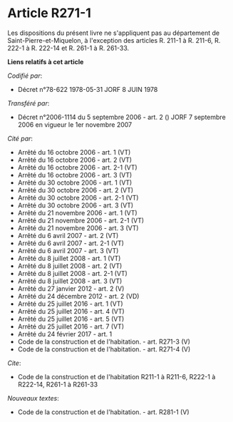 # Article R271-1

Les dispositions du présent livre ne s'appliquent pas au département de Saint-Pierre-et-Miquelon, à l'exception des articles
R. 211-1 à R. 211-6, R. 222-1 à R. 222-14 et R. 261-1 à R. 261-33.

**Liens relatifs à cet article**

_Codifié par_:

  - Décret n°78-622 1978-05-31 JORF 8 JUIN 1978

_Transféré par_:

  - Décret n°2006-1114 du 5 septembre 2006 - art. 2 () JORF 7 septembre 2006 en vigueur le 1er novembre 2007

_Cité par_:

  - Arrêté du 16 octobre 2006 - art. 1 (VT)
  - Arrêté du 16 octobre 2006 - art. 2 (VT)
  - Arrêté du 16 octobre 2006 - art. 2-1 (VT)
  - Arrêté du 16 octobre 2006 - art. 3 (VT)
  - Arrêté du 30 octobre 2006 - art. 1 (VT)
  - Arrêté du 30 octobre 2006 - art. 2 (VT)
  - Arrêté du 30 octobre 2006 - art. 2-1 (VT)
  - Arrêté du 30 octobre 2006 - art. 3 (VT)
  - Arrêté du 21 novembre 2006 - art. 1 (VT)
  - Arrêté du 21 novembre 2006 - art. 2-1 (VT)
  - Arrêté du 21 novembre 2006 - art. 3 (VT)
  - Arrêté du 6 avril 2007 - art. 2 (VT)
  - Arrêté du 6 avril 2007 - art. 2-1 (VT)
  - Arrêté du 6 avril 2007 - art. 3 (VT)
  - Arrêté du 8 juillet 2008 - art. 1 (VT)
  - Arrêté du 8 juillet 2008 - art. 2 (VT)
  - Arrêté du 8 juillet 2008 - art. 2-1 (VT)
  - Arrêté du 8 juillet 2008 - art. 3 (VT)
  - Arrêté du 27 janvier 2012 - art. 2 (V)
  - Arrêté du 24 décembre 2012 - art. 2 (VD)
  - Arrêté du 25 juillet 2016 - art. 1 (VT)
  - Arrêté du 25 juillet 2016 - art. 4 (VT)
  - Arrêté du 25 juillet 2016 - art. 5 (VT)
  - Arrêté du 25 juillet 2016 - art. 7 (VT)
  - Arrêté du 24 février 2017 - art. 1
  - Code de la construction et de l'habitation. - art. R271-3 (V)
  - Code de la construction et de l'habitation. - art. R271-4 (V)

_Cite_:

  - Code de la construction et de l'habitation R211-1 à R211-6, R222-1 à R222-14, R261-1 à R261-33

_Nouveaux textes_:

  - Code de la construction et de l'habitation. - art. R281-1 (V)
